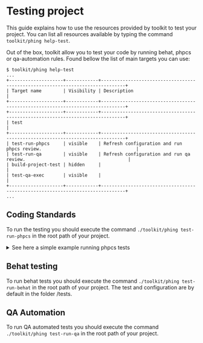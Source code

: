 # Testing project

This guide explains how to use the resources provided by toolkit to test your 
project. You can list all resources available by typing the command <code>toolkit/phing help-test</code>.

<p>Out of the box, toolkit allow you to test your code by running behat, phpcs or
qa-automation rules. Found bellow the list of main targets you can use:</p>


```
$ toolkit/phing help-test
...
+--------------------+------------+-------------------------------------------------------------------------------+
| Target name        | Visibility | Description                                                                   |
+--------------------+------------+-------------------------------------------------------------------------------+
+--------------------+------------+-------------------------------------------------------------------------------+
| test                                                                                                            |
+--------------------+------------+-------------------------------------------------------------------------------+
| test-run-phpcs     | visible    | Refresh configuration and run phpcs review.                                   |
| test-run-qa        | visible    | Refresh configuration and run qa review.                                      |
| build-project-test | hidden     |                                                                               |
| test-qa-exec       | visible    |                                                                               |
+--------------------+------------+-------------------------------------------------------------------------------+
...
```

## Coding Standards
<p>To run the testing you should execute the command <code>./toolkit/phing test-run-phpcs</code>
in the root path of your project.</p>

<details>
    <summary>See here  a simple example running phpcs tests</summary>
    &nbsp;

```
$ toolkit/phing test-run-phpcs lib/
Buildfile: ~/toolkit/build.xml
 [property] Loading  ~/toolkit/vendor/ec-europa/toolkit/includes/phing/build/boot.props
 [property] Loading  ~/toolkit/build.develop.props
 [property] Loading  ~/toolkit/build.project.props
 [property] Loading  ~/toolkit/.tmp/build.version.props
     [echo] Global share directory /tmp/cache/share available.
     [echo] Temporary directory  ~/toolkit/coolsite/.tmp available.

root > test-phpcs-setup-prepush:

     [echo] Enabling git pre-push hook.
   [relsym] Link exists:  ~/toolkit/resources/git/hooks/pre-push/phpcs

root > test-phpcs-setup:

   [delete] Deleting:  ~/toolkit/phpcs.xml
   [delete] Deleting:  ~/toolkit/vendor/ec-europa/toolkit/vendor/squizlabs/php_codesniffer/CodeSniffer.conf
   [config] Updating:  ~/toolkit/phpcs.xml
   [config] Updating:  ~/toolkit/vendor/ec-europa/toolkit/vendor/squizlabs/php_codesniffer/CodeSniffer.conf

root > test-phpcs-exec:



PHP CODE SNIFFER REPORT SUMMARY
----------------------------------------------------------------------
FILE                                                  ERRORS  WARNINGS
----------------------------------------------------------------------
...lsite/lib/themes/example_theme/example_theme.info  2       0
...dules/features/myproject_core/myproject_core.info  3       0
...es/features/myproject_core/myproject_core.install  1       6
...modules/custom/example_module/example_module.info  2       0
----------------------------------------------------------------------
A TOTAL OF 8 ERRORS AND 6 WARNINGS WERE FOUND IN 4 FILES
----------------------------------------------------------------------
PHPCBF CAN FIX 1 OF THESE SNIFF VIOLATIONS AUTOMATICALLY
----------------------------------------------------------------------

Time: 256ms; Memory: 9.5Mb


BUILD FAILED
```
</details>

## Behat testing
<p>To run behat tests you should execute the command <code>./toolkit/phing test-run-behat</code>
in the root path of your project. The test and configuration are by default in the folder /tests.</p>

## QA Automation
<p>To run QA automated tests you should execute the command <code>./toolkit/phing test-run-qa</code>
in the root path of your project.</p>
